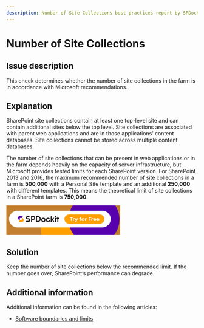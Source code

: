 ```yaml
---
description: Number of Site Collections best practices report by SPDocKit determines whether the number of site collections in the farm is in accordance with Microsoft recommendations.
---
```


# Number of Site Collections

## Issue description

This check determines whether the number of site collections in the farm is in accordance with Microsoft recommendations.

## Explanation

SharePoint site collections contain at least one top-level site and can contain additional sites below the top level. Site collections are associated with parent web applications and are in those applications’ content databases. Site collections cannot be stored across multiple content databases.

The number of site collections that can be present in web applications or in the farm depends heavily on the capacity of server infrastructure, but Microsoft provides tested limits for each SharePoint version. For SharePoint 2013 and 2016, the maximum recommended number of site collections in a farm is **500,000** with a Personal Site template and an additional **250,000** with different templates. This means the theoretical limit of site collections in a SharePoint farm is **750,000**.

[![Download SPDocKit](../../../../static/img/spdockit-download.png)](http://bit.ly/2US0Zna)

## Solution

Keep the number of site collections below the recommended limit. If the number goes over, SharePoint’s performance can degrade.

## Additional information

Additional information can be found in the following articles:

* [Software boundaries and limits](https://technet.microsoft.com/en-us/library/cc262787%28v=office.15%29.aspx?f=255&MSPPError=-2147217396#SiteCollection)


